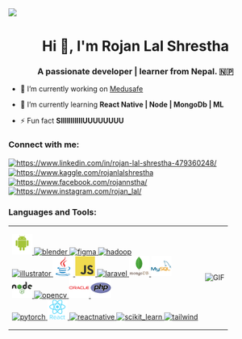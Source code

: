 <img src='https://images.wallpapersden.com/image/download/goat-cristiano-ronaldo-2021_bG1taWeUmZqaraWkpJRnamtlrWZlbWU.jpg'>
<h1 align="center">Hi 👋, I'm Rojan Lal Shrestha</h1>
<h3 align="center">A passionate developer | learner from Nepal. 🇳🇵</h3>

- 🔭 I’m currently working on [Medusafe](PRIVATE)

- 🌱 I’m currently learning **React Native | Node | MongoDb | ML**

- ⚡ Fun fact **SIIIIIIIIIIIUUUUUUUU**

<h3 align="left">Connect with me:</h3>
<p align="left">
<a href="https://linkedin.com/in/https://www.linkedin.com/in/rojan-lal-shrestha-479360248/" target="blank"><img align="center" src="https://raw.githubusercontent.com/rahuldkjain/github-profile-readme-generator/master/src/images/icons/Social/linked-in-alt.svg" alt="https://www.linkedin.com/in/rojan-lal-shrestha-479360248/" height="30" width="40" /></a>
<a href="https://kaggle.com/https://www.kaggle.com/rojanlalshrestha" target="blank"><img align="center" src="https://raw.githubusercontent.com/rahuldkjain/github-profile-readme-generator/master/src/images/icons/Social/kaggle.svg" alt="https://www.kaggle.com/rojanlalshrestha" height="30" width="40" /></a>
<a href="https://fb.com/https://www.facebook.com/rojannstha/" target="blank"><img align="center" src="https://raw.githubusercontent.com/rahuldkjain/github-profile-readme-generator/master/src/images/icons/Social/facebook.svg" alt="https://www.facebook.com/rojannstha/" height="30" width="40" /></a>
<a href="https://instagram.com/https://www.instagram.com/rojan_lal/" target="blank"><img align="center" src="https://raw.githubusercontent.com/rahuldkjain/github-profile-readme-generator/master/src/images/icons/Social/instagram.svg" alt="https://www.instagram.com/rojan_lal/" height="30" width="40" /></a>
</p>

<h3 align="left">Languages and Tools:</h3>
<table>
  <tr>
    <td>
      <p align="left">
        <a href="https://developer.android.com" target="_blank" rel="noreferrer"> <img src="https://raw.githubusercontent.com/devicons/devicon/master/icons/android/android-original-wordmark.svg" alt="android" width="40" height="40"/> </a> 
        <a href="https://www.blender.org/" target="_blank" rel="noreferrer"> <img src="https://download.blender.org/branding/community/blender_community_badge_white.svg" alt="blender" width="40" height="40"/> </a> 
        <a href="https://www.figma.com/" target="_blank" rel="noreferrer"> <img src="https://www.vectorlogo.zone/logos/figma/figma-icon.svg" alt="figma" width="40" height="40"/> </a> 
        <a href="https://hadoop.apache.org/" target="_blank" rel="noreferrer"> <img src="https://www.vectorlogo.zone/logos/apache_hadoop/apache_hadoop-icon.svg" alt="hadoop" width="40" height="40"/> </a> 
        <a href="https://www.adobe.com/in/products/illustrator.html" target="_blank" rel="noreferrer"><br> <img src="https://www.vectorlogo.zone/logos/adobe_illustrator/adobe_illustrator-icon.svg" alt="illustrator" width="40" height="40"/> </a> 
        <a href="https://www.java.com" target="_blank" rel="noreferrer"> <img src="https://raw.githubusercontent.com/devicons/devicon/master/icons/java/java-original.svg" alt="java" width="40" height="40"/> </a> 
        <a href="https://developer.mozilla.org/en-US/docs/Web/JavaScript" target="_blank" rel="noreferrer"> <img src="https://raw.githubusercontent.com/devicons/devicon/master/icons/javascript/javascript-original.svg" alt="javascript" width="40" height="40"/> </a> 
        <a href="https://laravel.com/" target="_blank" rel="noreferrer"> <img src="https://encrypted-tbn0.gstatic.com/images?q=tbn:ANd9GcRnhoVwuJmtF1Lu4t9WcsZ7fESV9KdIQ7pVHw&s" alt="laravel" width="40" height="40"/> </a> 
        <a href="https://www.mongodb.com/" target="_blank" rel="noreferrer"> <img src="https://raw.githubusercontent.com/devicons/devicon/master/icons/mongodb/mongodb-original-wordmark.svg" alt="mongodb" width="40" height="40"/> </a> 
        <a href="https://www.mysql.com/" target="_blank" rel="noreferrer"> <img src="https://raw.githubusercontent.com/devicons/devicon/master/icons/mysql/mysql-original-wordmark.svg" alt="mysql" width="40" height="40"/><br> </a> 
        <a href="https://nodejs.org" target="_blank" rel="noreferrer"> <img src="https://raw.githubusercontent.com/devicons/devicon/master/icons/nodejs/nodejs-original-wordmark.svg" alt="nodejs" width="40" height="40"/> </a> 
        <a href="https://opencv.org/" target="_blank" rel="noreferrer"> <img src="https://www.vectorlogo.zone/logos/opencv/opencv-icon.svg" alt="opencv" width="40" height="40"/> </a> 
        <a href="https://www.oracle.com/" target="_blank" rel="noreferrer"> <img src="https://raw.githubusercontent.com/devicons/devicon/master/icons/oracle/oracle-original.svg" alt="oracle" width="40" height="40"/> </a>  
        <a href="https://www.php.net" target="_blank" rel="noreferrer"> <img src="https://raw.githubusercontent.com/devicons/devicon/master/icons/php/php-original.svg" alt="php" width="40" height="40"/><br> </a> 
        <a href="https://pytorch.org/" target="_blank" rel="noreferrer"> <img src="https://www.vectorlogo.zone/logos/pytorch/pytorch-icon.svg" alt="pytorch" width="40" height="40"/> </a> 
        <a href="https://reactjs.org/" target="_blank" rel="noreferrer"> <img src="https://raw.githubusercontent.com/devicons/devicon/master/icons/react/react-original-wordmark.svg" alt="react" width="40" height="40"/> </a> 
        <a href="https://reactnative.dev/" target="_blank" rel="noreferrer"> <img src="https://reactnative.dev/img/header_logo.svg" alt="reactnative" width="40" height="40"/> </a> 
        <a href="https://scikit-learn.org/" target="_blank" rel="noreferrer"> <img src="https://upload.wikimedia.org/wikipedia/commons/0/05/Scikit_learn_logo_small.svg" alt="scikit_learn" width="40" height="40"/> </a> 
        <a href="https://tailwindcss.com/" target="_blank" rel="noreferrer"> <img src="https://www.vectorlogo.zone/logos/tailwindcss/tailwindcss-icon.svg" alt="tailwind" width="40" height="40"/> </a>
      </p>
    </td>
    <td>
      <img src="https://i.giphy.com/media/v1.Y2lkPTc5MGI3NjExeWJidDl5dzl1cHM1bW1ycDU0aGdsMTJmbzk1eHV4OXFjdXZmMm51ayZlcD12MV9pbnRlcm5hbF9naWZfYnlfaWQmY3Q9Zw/9Gja0BFKtLkW85iXPH/giphy.gif" alt="GIF" width="200" />
    </td>
  </tr>
</table>